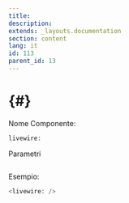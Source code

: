 ```yaml
---
title: 
description: 
extends: _layouts.documentation
section: content
lang: it
id: 113
parent_id: 13
---
```


#  {#}



Nome Componente:

```php
livewire:
```

Parametri

```php

```

Esempio:

```php
<livewire: />
```


